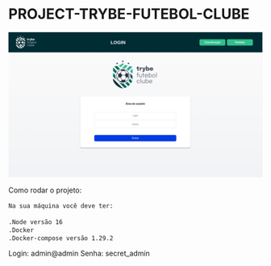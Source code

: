 # PROJECT-TRYBE-FUTEBOL-CLUBE

<img src="/imgs/Tela_Login.png">

Como rodar o projeto:

    Na sua máquina você deve ter:

    .Node versão 16
    .Docker
    .Docker-compose versão 1.29.2


Login: admin@admin
Senha: secret_admin